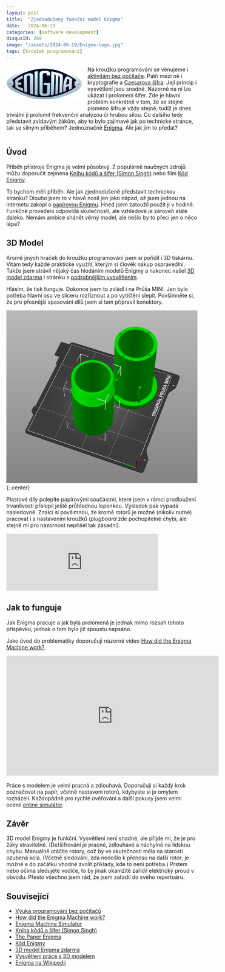 ```yaml
---
layout: post
title:  "Zjednodušený funkční model Enigma"
date:   2024-06-19
categories: [software development]
disqusId: 269
image: "/assets/2024-06-19/Enigma-logo.jpg"
tags: [kroužek programování]
---
```

<div style="float: left; margin: 0 1em 1em 0; text-align: center;"><img src="/assets/2024-06-19/Enigma-logo.jpg" /></div>

Na kroužku programování se věnujeme i [aktivitám bez počítače](/software%20development/2021/11/22/vyuka-programovani-bez-pocitacu.html).
Patří mezi ně i kryptografie a [Caesarova šifra](https://cs.wikipedia.org/wiki/Caesarova_%C5%A1ifra).
Její princip i vysvětlení jsou snadné.
Názorně na ní lze ukázat i prolomení šifer.
Zde je hlavní problém konkrétně v tom, že se stejné písmeno šifruje vždy stejně, tudíž je dnes triviální ji prolomit frekvenční analýzou či hrubou silou.
Co dalšího tedy představit zvídavým žákům, aby to bylo zajímavé jak po technické stránce, tak se silným příběhem?
Jednoznačně [Enigma](https://cs.wikipedia.org/wiki/Enigma).
Ale jak jim to předat?

<div style="clear:both"></div>
<!--more-->


## Úvod

Příběh přístroje Enigma je velmi působivý.
Z populárně naučných zdrojů můžu doporučit zejména [Knihu kódů a šifer (Simon Singh)](https://www.goodreads.com/review/show/712097358) nebo film [Kód Enigmy](https://www.csfd.cz/film/283747-kod-enigmy/prehled/).

To bychom měli příběh.
Ale jak zjednodušeně představit technickou stránku?
Dlouho jsem to v hlavě nosil jen jako nápad, až jsem jednou na internetu zakopl o [papírovou Enigmu](https://mckoss.com/posts/paper-enigma/).
Hned jsem zatoužil použít ji v hodině.
Funkčně provedení odpovídá skutečnosti, ale vzhledově je zároveň stále daleko.
Nemám ambice shánět věrný model, ale nešlo by to přeci jen o něco lépe?


## 3D Model

Kromě jiných hraček do kroužku programování jsem si pořídil i 3D tiskárnu.
Vítám tedy každé praktické využití, kterým si člověk nákup ospravedlní.
Takže jsem strávil nějaký čas hledáním modelů Enigmy a nakonec našel [3D model zdarma](https://cults3d.com/en/3d-model/game/machine-enigma-escapetechno)
i stránku s [podrobnějším vysvětlením](http://wiki.franklinheath.co.uk/index.php/Enigma/Paper_Enigma).

Hlásím, že tisk funguje.
Dokonce jsem to zvládl i na Průša MINI.
Jen bylo potřeba hlavní osu ve sliceru rozříznout a po vytištění slepit.
Povšimněte si, že pro přesnější spasování dílů jsem si tam připravil konektory.

![](/assets/2024-06-19/enigma-slicer.png){:.center}

Plastové díly polepíte papírovými součástmi, které jsem v rámci prodloužení trvanlivosti přelepil ještě průhlednou lepenkou.
Výsledek pak vypadá následovně.
Znalci si povšimnou, že kromě rotorů je možné (nikoliv nutné) pracovat i s nastavením kroužků (_plugboard_ zde pochopitelně chybí, ale stejně mi pro názornost nepřišel tak zásadní).

<iframe src="https://witter.cz/@banterCZ/111750284813006724/embed" class="mastodon-embed center" style="max-width: 100%; border: 0" width="400" allowfullscreen="allowfullscreen"></iframe><script src="https://witter.cz/embed.js" async="async"></script>


## Jak to funguje

Jak Enigma pracuje a jak byla prolomená je jednak mimo rozsah tohoto příspěvku, jednak o tom bylo již spoustu napsáno.

Jako úvod do problematiky doporučuji názorné video [How did the Enigma Machine work?](https://www.youtube.com/watch?v=ybkkiGtJmkM).

<iframe width="560" height="315" class="center" src="https://www.youtube.com/embed/ybkkiGtJmkM?si=2omaFC6-skTxB0lB" title="YouTube video player" frameborder="0" allow="accelerometer; autoplay; clipboard-write; encrypted-media; gyroscope; picture-in-picture; web-share" referrerpolicy="strict-origin-when-cross-origin" allowfullscreen></iframe>

Práce s modelem je velmi pracná a zdlouhavá.
Doporučuji si každý krok poznačovat na papír, včetně nastavení rotorů, kdybyste si je omylem rozházeli.
Každopádně pro rychlé ověřování a další pokusy jsem velmi ocenil [online simulátor](https://mckoss.com/enigma-simulator-js/).


## Závěr

3D model Enigmy je funkční.
Vysvětlení není snadné, ale přijde mi, že je pro žáky stravitelné.
(De)šifrování je pracné, zdlouhavé a náchylné na lidskou chybu.
Manuálně otáčíte rotory, což by ve skutečnosti měla na starosti ozubená kola.
(Včetně sledování, zda nedošlo k přenosu na další rotor; je možné a do začátku vhodné zvolit příklady, kde to není potřeba.)
Prstem nebo očima sledujete vodiče, to by jinak okamžitě zařídil elektrický proud v obvodu.
Přesto všechno jsem rád, že jsem zařadil do svého repertoáru.


## Související

- [Výuka programování bez počítačů](/software%20development/2021/11/22/vyuka-programovani-bez-pocitacu.html)
- [How did the Enigma Machine work?](https://www.youtube.com/watch?v=ybkkiGtJmkM)
- [Enigma Machine Simulator](https://mckoss.com/enigma-simulator-js/)
- [Kniha kódů a šifer (Simon Singh)](https://www.goodreads.com/review/show/712097358)
- [The Paper Enigma](https://mckoss.com/posts/paper-enigma/)
- [Kód Enigmy](https://www.csfd.cz/film/283747-kod-enigmy/prehled/)
- [3D model Enigma zdarma](https://cults3d.com/en/3d-model/game/machine-enigma-escapetechno)
- [Vysvětlení práce s 3D modelem](http://wiki.franklinheath.co.uk/index.php/Enigma/Paper_Enigma)
- [Enigma na Wikipedii](https://cs.wikipedia.org/wiki/Enigma)
